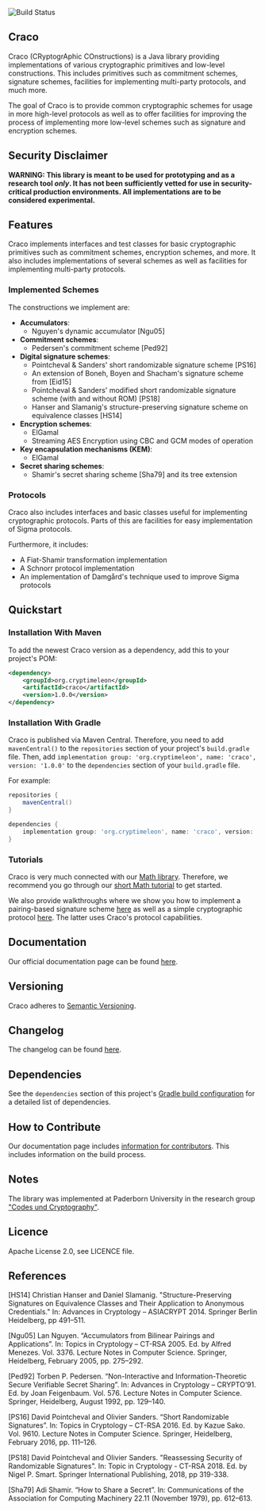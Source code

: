 ![Build Status](https://github.com/upbcuk/upb.crypto.craco/workflows/Java%20CI/badge.svg)
## Craco

Craco (CRyptogrAphic COnstructions) is a Java library providing implementations of various cryptographic primitives and low-level constructions. This includes primitives such as commitment schemes, signature schemes, facilities for implementing multi-party protocols, and much more.

The goal of Craco is to provide common cryptographic schemes for usage in more high-level protocols as well as to offer facilities for improving the process of implementing more low-level schemes such as signature and encryption schemes.

## Security Disclaimer
**WARNING: This library is meant to be used for prototyping and as a research tool *only*. It has not been sufficiently vetted for use in security-critical production environments. All implementations are to be considered experimental.**

## Features

Craco implements interfaces and test classes for basic cryptographic primitives such as commitment schemes, encryption schemes, and more.
It also includes implementations of several schemes as well as facilities for implementing multi-party protocols.

### Implemented Schemes
The constructions we implement are:

* **Accumulators**:
    * Nguyen's dynamic accumulator [Ngu05]
* **Commitment schemes**:
    * Pedersen's commitment scheme [Ped92]
* **Digital signature schemes**:
    * Pointcheval & Sanders' short randomizable signature scheme [PS16]
    * An extension of Boneh, Boyen and Shacham's signature scheme from [Eid15]
    * Pointcheval & Sanders' modified short randomizable signature scheme (with and without ROM) [PS18]
    * Hanser and Slamanig's structure-preserving signature scheme on equivalence classes [HS14]
* **Encryption schemes**:
    * ElGamal
    * Streaming AES Encryption using CBC and GCM modes of operation
* **Key encapsulation mechanisms (KEM)**: 
    * ElGamal
* **Secret sharing schemes**:
    * Shamir's secret sharing scheme [Sha79] and its tree extension
    
### Protocols

Craco also includes interfaces and basic classes useful for implementing cryptographic protocols.
Parts of this are facilities for easy implementation of Sigma protocols.

Furthermore, it includes:

* A Fiat-Shamir transformation implementation
* A Schnorr protocol implementation
* An implementation of Damgård's technique used to improve Sigma protocols

## Quickstart

### Installation With Maven
To add the newest Craco version as a dependency, add this to your project's POM:

```xml
<dependency>
    <groupId>org.cryptimeleon</groupId>
    <artifactId>craco</artifactId>
    <version>1.0.0</version>
</dependency>
```

### Installation With Gradle

Craco is published via Maven Central.
Therefore, you need to add `mavenCentral()` to the `repositories` section of your project's `build.gradle` file.
Then, add `implementation group: 'org.cryptimeleon', name: 'craco', version: '1.0.0'` to the `dependencies` section of your `build.gradle` file.

For example:

```groovy
repositories {
    mavenCentral()
}

dependencies {
    implementation group: 'org.cryptimeleon', name: 'craco', version: '1.0.0'
}
```

### Tutorials

Craco is very much connected with our [Math library](https://github.com/cryptimeleon/math).
Therefore, we recommend you go through our [short Math tutorial](https://cryptimeleon.github.io/getting-started/5-minute-tutorial.html) to get started.

We also provide walkthroughs where we show you how to implement a pairing-based signature scheme [here](https://cryptimeleon.github.io/getting-started/pairing-tutorial.html) as well as a simple cryptographic protocol [here](https://cryptimeleon.github.io/getting-started/protocols-tutorial.html).
The latter uses Craco's protocol capabilities.

## Documentation

Our official documentation page can be found [here](https://cryptimeleon.github.io/).

## Versioning
Craco adheres to [Semantic Versioning](https://semver.org/spec/v2.0.0.html).

## Changelog
The changelog can be found [here](CHANGELOG.md).

## Dependencies

See the `dependencies` section of this project's [Gradle build configuration](build.gradle) for a detailed list of dependencies.

## How to Contribute
Our documentation page includes [information for contributors](https://cryptimeleon.github.io/contributors/contributing.html).
This includes information on the build process.

## Notes

The library was implemented at Paderborn University in the research group ["Codes und Cryptography"](https://cs.uni-paderborn.de/en/cuk/).

## Licence
Apache License 2.0, see LICENCE file.

## References

[HS14] Christian Hanser and Daniel Slamanig. "Structure-Preserving Signatures on Equivalence Classes and Their Application to Anonymous Credentials." In: Advances in Cryptology – ASIACRYPT 2014. Springer Berlin Heidelberg, pp 491–511.

[Ngu05] Lan Nguyen. “Accumulators from Bilinear Pairings and Applications”. In: Topics in Cryptology – CT-RSA 2005. Ed. by Alfred Menezes. Vol. 3376. Lecture Notes in Computer Science. Springer, Heidelberg, February 2005, pp. 275–292.

[Ped92] Torben P. Pedersen. “Non-Interactive and Information-Theoretic Secure Verifiable Secret Sharing”. In: Advances in Cryptology – CRYPTO’91. Ed. by Joan Feigenbaum. Vol. 576. Lecture Notes in Computer Science. Springer, Heidelberg, August 1992, pp. 129–140.

[PS16] David Pointcheval and Olivier Sanders. “Short Randomizable Signatures”. In: Topics in Cryptology – CT-RSA 2016. Ed. by Kazue Sako. Vol. 9610. Lecture Notes in Computer Science. Springer, Heidelberg, February 2016, pp. 111–126.

[PS18] David Pointcheval and Olivier Sanders. "Reassessing Security of Randomizable Signatures". In: Topic in Cryptology - CT-RSA 2018. Ed. by Nigel P. Smart. Springer International Publishing, 2018, pp 319-338.

[Sha79] Adi Shamir. “How to Share a Secret”. In: Communications of the Association for Computing Machinery 22.11 (November 1979), pp. 612–613.